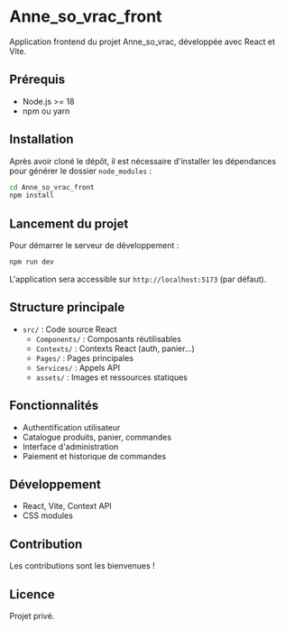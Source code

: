 # Anne_so_vrac_front

Application frontend du projet Anne_so_vrac, développée avec React et Vite.

## Prérequis
- Node.js >= 18
- npm ou yarn

## Installation

Après avoir cloné le dépôt, il est nécessaire d'installer les dépendances pour générer le dossier `node_modules` :
```bash
cd Anne_so_vrac_front
npm install
```

## Lancement du projet

Pour démarrer le serveur de développement :
```bash
npm run dev
```

L'application sera accessible sur `http://localhost:5173` (par défaut).

## Structure principale
- `src/` : Code source React
  - `Components/` : Composants réutilisables
  - `Contexts/` : Contexts React (auth, panier...)
  - `Pages/` : Pages principales
  - `Services/` : Appels API
  - `assets/` : Images et ressources statiques

## Fonctionnalités
- Authentification utilisateur
- Catalogue produits, panier, commandes
- Interface d'administration
- Paiement et historique de commandes

## Développement
- React, Vite, Context API
- CSS modules

## Contribution
Les contributions sont les bienvenues !

## Licence
Projet privé.

